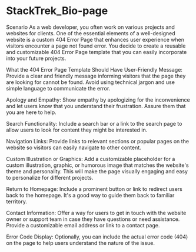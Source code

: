 # StackTrek_Bio-page
Scenario
As a web developer, you often work on various projects and websites for clients. One of the essential elements of a well-designed website is a custom 404 Error Page that enhances user experience when visitors encounter a page not found error. You decide to create a reusable and customizable 404 Error Page template that you can easily incorporate into your future projects.

What the 404 Error Page Template Should Have
User-Friendly Message: Provide a clear and friendly message informing visitors that the page they are looking for cannot be found. Avoid using technical jargon and use simple language to communicate the error.

Apology and Empathy: Show empathy by apologizing for the inconvenience and let users know that you understand their frustration. Assure them that you are here to help.

Search Functionality: Include a search bar or a link to the search page to allow users to look for content they might be interested in.

Navigation Links: Provide links to relevant sections or popular pages on the website so visitors can easily navigate to other content.

Custom Illustration or Graphics: Add a customizable placeholder for a custom illustration, graphic, or humorous image that matches the website's theme and personality. This will make the page visually engaging and easy to personalize for different projects.

Return to Homepage: Include a prominent button or link to redirect users back to the homepage. It's a good way to guide them back to familiar territory.

Contact Information: Offer a way for users to get in touch with the website owner or support team in case they have questions or need assistance. Provide a customizable email address or link to a contact page.

Error Code Display: Optionally, you can include the actual error code (404) on the page to help users understand the nature of the issue.

